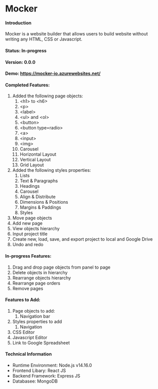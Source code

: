 # Mocker

#### Introduction
Mocker is a website builder that allows users to build website without writing any HTML, CSS or Javascript.

#### Status: In-progress

#### Version: 0.0.0

#### Demo: https://mocker-io.azurewebsites.net/

#### Completed Features:
<ol>    
    <li>
        Added the following page objects:
        <ol>
            <li><span><</span>h1<span>></span> to <span><</span>h6<span>></span></li>
            <li><span><</span>p<span>></span></li>
            <li><span><</span>label<span>></span></li>
            <li><span><</span>ul<span>></span> and <span><</span>ol<span>></span>
            </li>
            <li><span><</span>button<span>></span></li>
            <li><span><</span>button<span> type=radio></span></li>
            <li><span><</span>a<span>></span></li>
            <li><span><</span>input<span>></span></li>      
            <li><span><</span>img<span>></span></li>
            <li><span></span>Carousel<span></span></li>
            <li>Horizontal Layout</li>
            <li>Vertical Layout</li>
            <li>Grid Layout</li>
        </ol>
    </li>
    <li>
        Added the following styles properties:
        <ol>
            <li>Lists</li>
            <li>Text & Paragraphs</li>
            <li>Headings</li>
            <li>Carousel</li>
            <li>Align & Distribute</li>
            <li>Dimensions & Positions</li>
            <li>Margins & Paddings</li>
            <li>Styles</li>
        </ol>
    </li>
    <li>Move page objects</li>
    <li>Add new page</li>
    <li>View objects hierarchy</li>
    <li>Input project title</li>
    <li>Create new, load, save, and export project to local and Google Drive</li>
    <li>Undo and redo</li>    
</ol>

#### In-progress Features:
<ol>
    <li>Drag and drop page objects from panel to page</li>
    <li>Delete objects in hierarchy</li>
    <li>Rearrange objects hierarchy</li>    
    <li>Rearrange page orders</li>    
    <li>Remove pages</li>    
</ol>

#### Features to Add:
<ol>
    <li>
        Page objects to add:
        <ol>
            <li>Navigation bar</li>
        </ol>
    </li>
    <li>
        Styles properties to add
        <ol>
            <li>Navigation</li>
        </ol>
    </li>
    <li>CSS Editor</li>
    <li>Javascript Editor</li>
    <li>Link to Google Spreadsheet</li>
</ol>

#### Technical Information
<ul>
    <li>Runtime Environment: Node.js v14.16.0</li>
    <li>Frontend Libary: React JS</li>
    <li>Backend Framework: Express JS</li>
    <li>Databasee: MongoDB</li>
</ul>